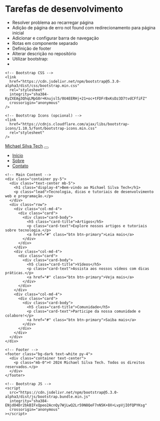 # Tarefas de desenvolvimento 

- Resolver problema ao recarregar página 
-  Adição de página de erro not found  com redirecionamento para página inicial 
-    Adicionar e configurar barra de navegação 
-   Rotas em componente separado 
-   Definição de footer 
-   Alterar descrição no repositório 
-   Utilizar bootstrap: 
-   
<!DOCTYPE html>
<html lang="pt-br">
  <head>
    <meta charset="utf-8" />
    <meta name="viewport" content="width=device-width, initial-scale=1, maximum-scale=1, user-scalable=no" />
    <meta name="theme-color" content="#000000" />
    <meta name="description" content="Michael Silva Tech: tecnologia, dicas e tutoriais de desenvolvimento web e programação." />
    <meta property="og:title" content="Michael Silva Tech" />
    <meta property="og:description" content="Michael Silva Tech: tecnologia, dicas e tutoriais de desenvolvimento web e programação." />
    <meta property="og:image" content="%PUBLIC_URL%/logo192.png" />
    <meta property="og:type" content="website" />
    <link rel="icon" href="%PUBLIC_URL%/favicon.ico" />
    <link rel="apple-touch-icon" href="%PUBLIC_URL%/logo192.png" />
    <link rel="manifest" href="%PUBLIC_URL%/manifest.json" />
    <title>Michael Silva Tech</title>

    <!-- Bootstrap CSS -->
    <link
      href="https://cdn.jsdelivr.net/npm/bootstrap@5.3.0-alpha3/dist/css/bootstrap.min.css"
      rel="stylesheet"
      integrity="sha384-KyZXEAg3QhqLMpG8r+Knujsl5/0U4EERHj+21+oc+tFDFrBxKsDz3D7tvdCFfiFZ"
      crossorigin="anonymous"
    />

    <!-- Bootstrap Icons (opcional) -->
    <link
      href="https://cdnjs.cloudflare.com/ajax/libs/bootstrap-icons/1.10.5/font/bootstrap-icons.min.css"
      rel="stylesheet"
    />
  </head>
  <body class="bg-light">
    <!-- Navbar -->
    <nav class="navbar navbar-expand-lg navbar-dark bg-dark">
      <div class="container">
        <a class="navbar-brand" href="#">Michael Silva Tech</a>
        <button
          class="navbar-toggler"
          type="button"
          data-bs-toggle="collapse"
          data-bs-target="#navbarNav"
          aria-controls="navbarNav"
          aria-expanded="false"
          aria-label="Toggle navigation"
        >
          <span class="navbar-toggler-icon"></span>
        </button>
        <div class="collapse navbar-collapse" id="navbarNav">
          <ul class="navbar-nav ms-auto">
            <li class="nav-item">
              <a class="nav-link active" href="#">Início</a>
            </li>
            <li class="nav-item">
              <a class="nav-link" href="#">Sobre</a>
            </li>
            <li class="nav-item">
              <a class="nav-link" href="#">Contato</a>
            </li>
          </ul>
        </div>
      </div>
    </nav>

    <!-- Main Content -->
    <div class="container py-5">
      <div class="text-center mb-5">
        <h1 class="display-4">Bem-vindo ao Michael Silva Tech</h1>
        <p class="lead">Tecnologia, dicas e tutoriais de desenvolvimento web e programação.</p>
      </div>
      <div class="row">
        <div class="col-md-4">
          <div class="card">
            <div class="card-body">
              <h5 class="card-title">Artigos</h5>
              <p class="card-text">Explore nossos artigos e tutoriais sobre tecnologia.</p>
              <a href="#" class="btn btn-primary">Leia mais</a>
            </div>
          </div>
        </div>
        <div class="col-md-4">
          <div class="card">
            <div class="card-body">
              <h5 class="card-title">Vídeos</h5>
              <p class="card-text">Assista aos nossos vídeos com dicas práticas.</p>
              <a href="#" class="btn btn-primary">Veja mais</a>
            </div>
          </div>
        </div>
        <div class="col-md-4">
          <div class="card">
            <div class="card-body">
              <h5 class="card-title">Comunidade</h5>
              <p class="card-text">Participe da nossa comunidade e colabore!</p>
              <a href="#" class="btn btn-primary">Saiba mais</a>
            </div>
          </div>
        </div>
      </div>
    </div>

    <!-- Footer -->
    <footer class="bg-dark text-white py-4">
      <div class="container text-center">
        <p class="mb-0">© 2024 Michael Silva Tech. Todos os direitos reservados.</p>
      </div>
    </footer>

    <!-- Bootstrap JS -->
    <script
      src="https://cdn.jsdelivr.net/npm/bootstrap@5.3.0-alpha3/dist/js/bootstrap.bundle.min.js"
      integrity="sha384-ENjdO4Dr2bkBIFxQpeo2AcnQy7WjLwQ2Lr59N8QeF7nN5K+8X+LvpVjIOfQPYKsg"
      crossorigin="anonymous"
    ></script>
  </body>
</html>

